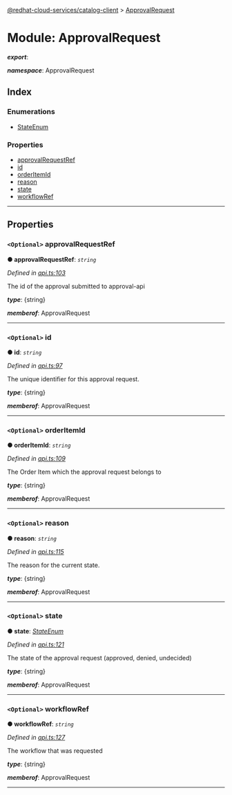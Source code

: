 [@redhat-cloud-services/catalog-client](../README.md) > [ApprovalRequest](../modules/approvalrequest.md)

# Module: ApprovalRequest

*__export__*: 

*__namespace__*: ApprovalRequest

## Index

### Enumerations

* [StateEnum](../enums/approvalrequest.stateenum.md)

### Properties

* [approvalRequestRef](approvalrequest.md#approvalrequestref)
* [id](approvalrequest.md#id)
* [orderItemId](approvalrequest.md#orderitemid)
* [reason](approvalrequest.md#reason)
* [state](approvalrequest.md#state)
* [workflowRef](approvalrequest.md#workflowref)

---

## Properties

<a id="approvalrequestref"></a>

### `<Optional>` approvalRequestRef

**● approvalRequestRef**: *`string`*

*Defined in [api.ts:103](https://github.com/RedHatInsights/javascript-clients/blob/master/packages/catalog/api.ts#L103)*

The id of the approval submitted to approval-api

*__type__*: {string}

*__memberof__*: ApprovalRequest

___
<a id="id"></a>

### `<Optional>` id

**● id**: *`string`*

*Defined in [api.ts:97](https://github.com/RedHatInsights/javascript-clients/blob/master/packages/catalog/api.ts#L97)*

The unique identifier for this approval request.

*__type__*: {string}

*__memberof__*: ApprovalRequest

___
<a id="orderitemid"></a>

### `<Optional>` orderItemId

**● orderItemId**: *`string`*

*Defined in [api.ts:109](https://github.com/RedHatInsights/javascript-clients/blob/master/packages/catalog/api.ts#L109)*

The Order Item which the approval request belongs to

*__type__*: {string}

*__memberof__*: ApprovalRequest

___
<a id="reason"></a>

### `<Optional>` reason

**● reason**: *`string`*

*Defined in [api.ts:115](https://github.com/RedHatInsights/javascript-clients/blob/master/packages/catalog/api.ts#L115)*

The reason for the current state.

*__type__*: {string}

*__memberof__*: ApprovalRequest

___
<a id="state"></a>

### `<Optional>` state

**● state**: *[StateEnum](../enums/approvalrequest.stateenum.md)*

*Defined in [api.ts:121](https://github.com/RedHatInsights/javascript-clients/blob/master/packages/catalog/api.ts#L121)*

The state of the approval request (approved, denied, undecided)

*__type__*: {string}

*__memberof__*: ApprovalRequest

___
<a id="workflowref"></a>

### `<Optional>` workflowRef

**● workflowRef**: *`string`*

*Defined in [api.ts:127](https://github.com/RedHatInsights/javascript-clients/blob/master/packages/catalog/api.ts#L127)*

The workflow that was requested

*__type__*: {string}

*__memberof__*: ApprovalRequest

___

